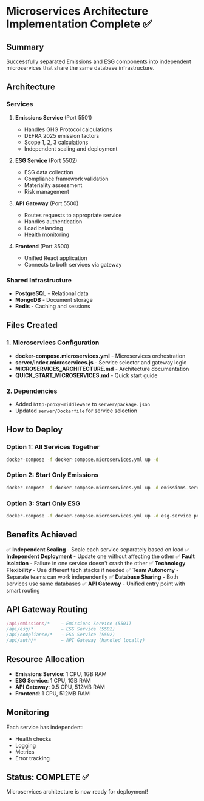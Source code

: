 # Microservices Architecture Implementation Complete ✅

## Summary

Successfully separated Emissions and ESG components into independent microservices that share the same database infrastructure.

## Architecture

### Services

1. **Emissions Service** (Port 5501)
   - Handles GHG Protocol calculations
   - DEFRA 2025 emission factors
   - Scope 1, 2, 3 calculations
   - Independent scaling and deployment

2. **ESG Service** (Port 5502)
   - ESG data collection
   - Compliance framework validation
   - Materiality assessment
   - Risk management

3. **API Gateway** (Port 5500)
   - Routes requests to appropriate service
   - Handles authentication
   - Load balancing
   - Health monitoring

4. **Frontend** (Port 3500)
   - Unified React application
   - Connects to both services via gateway

### Shared Infrastructure

- **PostgreSQL** - Relational data
- **MongoDB** - Document storage
- **Redis** - Caching and sessions

## Files Created

### 1. Microservices Configuration
- **docker-compose.microservices.yml** - Microservices orchestration
- **server/index.microservices.js** - Service selector and gateway logic
- **MICROSERVICES_ARCHITECTURE.md** - Architecture documentation
- **QUICK_START_MICROSERVICES.md** - Quick start guide

### 2. Dependencies
- Added `http-proxy-middleware` to `server/package.json`
- Updated `server/Dockerfile` for service selection

## How to Deploy

### Option 1: All Services Together
```bash
docker-compose -f docker-compose.microservices.yml up -d
```

### Option 2: Start Only Emissions
```bash
docker-compose -f docker-compose.microservices.yml up -d emissions-service postgres mongodb redis
```

### Option 3: Start Only ESG
```bash
docker-compose -f docker-compose.microservices.yml up -d esg-service postgres mongodb redis
```

## Benefits Achieved

✅ **Independent Scaling** - Scale each service separately based on load
✅ **Independent Deployment** - Update one without affecting the other
✅ **Fault Isolation** - Failure in one service doesn't crash the other
✅ **Technology Flexibility** - Use different tech stacks if needed
✅ **Team Autonomy** - Separate teams can work independently
✅ **Database Sharing** - Both services use same databases
✅ **API Gateway** - Unified entry point with smart routing

## API Gateway Routing

```javascript
/api/emissions/*    → Emissions Service (5501)
/api/esg/*          → ESG Service (5502)
/api/compliance/*   → ESG Service (5502)
/api/auth/*         → API Gateway (handled locally)
```

## Resource Allocation

- **Emissions Service**: 1 CPU, 1GB RAM
- **ESG Service**: 1 CPU, 1GB RAM
- **API Gateway**: 0.5 CPU, 512MB RAM
- **Frontend**: 1 CPU, 512MB RAM

## Monitoring

Each service has independent:
- Health checks
- Logging
- Metrics
- Error tracking

## Status: COMPLETE ✅

Microservices architecture is now ready for deployment!

